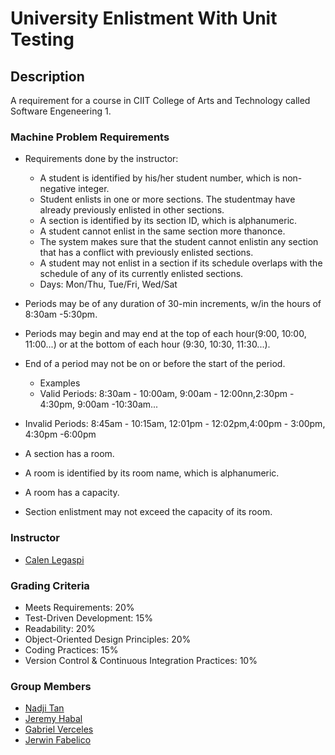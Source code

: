 # University Enlistment With Unit Testing

## Description

A requirement for a course in CIIT College of Arts and Technology called Software Engeneering 1.

### Machine Problem Requirements

- Requirements done by the instructor:

  - A student is identified by his/her student number, which is non-negative integer.
  - Student enlists in one or more sections. The studentmay have already previously enlisted in other sections.
  - A section is identified by its section ID, which is alphanumeric.
  - A student cannot enlist in the same section more thanonce.
  - The system makes sure that the student cannot enlistin any section that has a conflict with previously enlisted sections.
  - A student may not enlist in a section if its schedule overlaps with the schedule of any of its currently enlisted sections.
  - Days: Mon/Thu, Tue/Fri, Wed/Sat

- Periods may be of any duration of 30-min increments, w/in the hours of 8:30am -5:30pm.
- Periods may begin and may end at the top of each hour(9:00, 10:00, 11:00...) or at the bottom of each hour (9:30, 10:30, 11:30...).
- End of a period may not be on or before the start of the period.
  - Examples
  - Valid Periods: 8:30am - 10:00am, 9:00am - 12:00nn,2:30pm - 4:30pm, 9:00am -10:30am...
- Invalid Periods: 8:45am - 10:15am, 12:01pm - 12:02pm,4:00pm - 3:00pm, 4:30pm -6:00pm
- A section has a room.
- A room is identified by its room name, which is alphanumeric.
- A room has a capacity.
- Section enlistment may not exceed the capacity of its room.

### Instructor

- [Calen Legaspi](https://github.com/calen-legaspi)

### Grading Criteria

- Meets Requirements: 20%
- Test-Driven Development: 15%
- Readability: 20%
- Object-Oriented Design Principles: 20%
- Coding Practices: 15%
- Version Control & Continuous Integration Practices: 10%

### Group Members

- [Nadji Tan](https://github.com/Kapatid)
- [Jeremy Habal](https://github.com/J-Habal)
- [Gabriel Verceles](https://github.com/Koruuin)
- [Jerwin Fabelico](https://github.com/Omni-ssiah)
